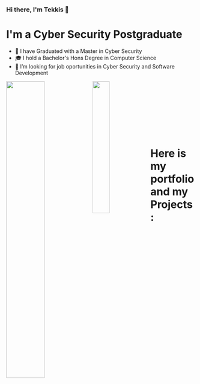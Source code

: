 ### Hi there, I'm Tekkis 👋

# I'm a Cyber Security Postgraduate
- 🔭 I have Graduated with a Master in Cyber Security
- 🎓 I hold a Bachelor's Hons Degree in Computer Science
- 💼 I’m looking for job oportunities in Cyber Security and Software Development

<img align="left" width=45% src="https://github-readme-stats.vercel.app/api?username=ptekkis18&show_icons=true&theme=tokyonight&title_color=62fbfa&icon_color=00ff46&text_color=FFFFFF&border_radius=20&bg_color=202020"/>
<img align="left" width=30% src="https://github-readme-stats.vercel.app/api/top-langs/?username=ptekkis18&layout=donut"/>

<!--
![Anurag's GitHub stats](https://github-readme-stats.vercel.app/api?username=ptekkis18&show_icons=true&theme=tokyonight&title_color=62fbfa&icon_color=00ff46&text_color=FFFFFF&border_radius=20&bg_color=202020)
[![Top Langs](https://github-readme-stats.vercel.app/api/top-langs/?username=ptekkis18&layout=donut)](https://github.com/anuraghazra/github-readme-stats)
**ptekkis18/ptekkis18** is a ✨ _special_ ✨ repository because its `README.md` (this file) appears on your GitHub profile.
-->
<br>  
<br>  
<br>
<br>  
<br>  
<br>  
<br>  
<br>  


# Here is my portfolio and my Projects:
